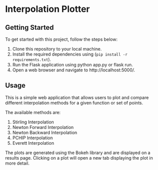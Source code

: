 # Interpolation Plotter

## Getting Started

To get started with this project, follow the steps below:

1. Clone this repository to your local machine.
2. Install the required dependencies using  (`pip install -r requirements.txt`).
3. Run the Flask application using python app.py or flask run.
4. Open a web browser and navigate to http://localhost:5000/.

## Usage
This is a simple web application that allows users to plot and compare different interpolation methods for a given function or set of points.

The available methods are:
1.    Stirling Interpolation
2.    Newton Forward Interpolation
3.    Newton Backward Interpolation
4.    PCHIP Interpolation
5.    Everett Interpolation

The plots are generated using the Bokeh library and are displayed on a results page. Clicking on a plot will open a new tab displaying the plot in more detail.
